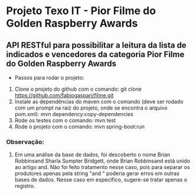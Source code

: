 # Projeto Texo IT - Pior Filme do Golden Raspberry Awards
## API RESTful para possibilitar a leitura da lista de indicados e vencedores da categoria Pior Filme do Golden Raspberry Awards

- Passos para rodar o projeto:
1. Clone o projeto do github com o comando: git clone https://github.com/fabiogaspari/filme.git
2. Instale as dependências do maven com o comando (deve ser rodado com um prompt na raiz do projeto, onde se encontra o arquivo pom.xml): mvn dependency:copy-dependencies
3. Rode os testes com o comando: mvn test
4. Rode o projeto com o comando: mvn spring-boot:run

### Observação:
1. Em uma análise da base de dados, foi descoberto o nome Brian Robbinsand Sharla Sumpter Bridgett, onde Brian Robbinsand está unido ao artigo and. Não foi feito tratamento nesse caso, pois para separar os produtores apenas pela string "and " poderia gerar erros em outras bases de dados. Nesse caso em especifico, sugere-se tratar apenas o registro.
